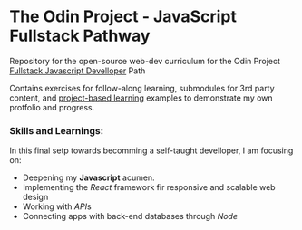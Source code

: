 # The Odin Project - JavaScript Fullstack Pathway

Repository for the open-source web-dev curriculum for the Odin Project [Fullstack Javascript Develloper](https://www.theodinproject.com/paths/full-stack-javascript) Path

Contains exercises for follow-along learning, submodules for 3rd party content, and [project-based learning](https://github.com/Dr3wsky/Odin-Project-Fullstack-JS/tree/main/Projects) examples to demonstrate my own protfolio and progress.

### Skills and Learnings:

In this final setp towards becomming a self-taught develloper, I am focusing on:
- Deepening my **Javascript** acumen.
- Implementing the *React* framework fir responsive and scalable web design
- Working with *API*s
- Connecting apps with back-end databases through *Node*
